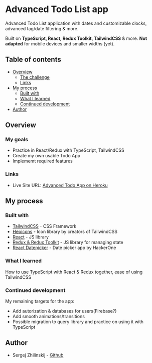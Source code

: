 # Advanced Todo List app

Advanced Todo List application with dates and customizable clocks, advanced tag/date filtering & more.

Built on **TypeScript, React, Redux Toolkit, TailwindCSS** & more. **Not adapted** for mobile devices and smaller widths (yet).

## Table of contents

- [Overview](#overview)
  - [The challenge](#the-challenge)
  - [Links](#links)
- [My process](#my-process)
  - [Built with](#built-with)
  - [What I learned](#what-i-learned)
  - [Continued development](#continued-development)
- [Author](#author)

## Overview

### My goals

- Practice in React/Redux with TypeScript, TailwindCSS
- Create my own usable Todo App
- Implememt required features

### Links

- Live Site URL: [Advanced Todo App on Heroku](https://advanced-todo-app.herokuapp.com/)

## My process

### Built with

- [TailwindCSS](https://tailwindcss.com/) - CSS Framework
- [Heoicons](https://heroicons.com/) - Icon library by creators of TailwindCSS
- [React](https://reactjs.org/) - JS library
- [Redux & Redux Toolkit](https://redux-toolkit.js.org/) - JS library for managing state
- [React Datepicker](https://reactdatepicker.com/) - Date picker app by HackerOne

### What I learned

How to use TypeScript with React & Redux together, ease of using TailwindCSS

### Continued development

My remaining targets for the app:

- Add autorization & databases for users(Firebase?)
- Add smooth animations/transitions
- Possible migration to query library and practice on using it with TypeScript

## Author

- Sergej Zhilinskij - [Github](https://github.com/StarDust198)
